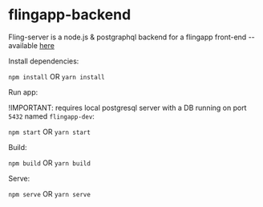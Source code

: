 # flingapp-backend

Fling-server is a node.js & postgraphql backend for a flingapp front-end -- available [here](https://github.com/ortonomy/flingapp-frontend)

Install dependencies:

``npm install`` OR ``yarn install``

Run app:

!IMPORTANT: requires local postgresql server with a DB running on port ``5432`` named ``flingapp-dev``:

``npm start`` OR ``yarn start``

Build:

``npm build`` OR ``yarn build``

Serve:

``npm serve`` OR ``yarn serve``